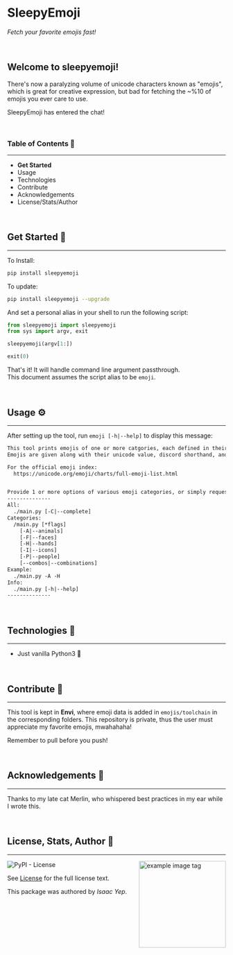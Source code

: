 # **SleepyEmoji**
*Fetch your favorite emojis fast!*

<br />

## **Welcome to sleepyemoji!**
There's now a paralyzing volume of unicode characters known as "emojis", which is great for creative expression, but bad for fetching the ~%10 of emojis you ever care to use.

SleepyEmoji has entered the chat!

<br />

### **Table of Contents** 📖
<hr>

  - **Get Started**
  - Usage
  - Technologies
  - Contribute
  - Acknowledgements
  - License/Stats/Author

<br />

## **Get Started 🚀**
<hr>

To Install:
```sh
pip install sleepyemoji
```
To update:
```sh
pip install sleepyemoji --upgrade
```

And set a personal alias in your shell to run the following script:
```python
from sleepyemoji import sleepyemoji
from sys import argv, exit

sleepyemoji(argv[1:])

exit(0)
```

That's it! It will handle command line argument passthrough. \
This document assumes the script alias to be `emoji`.

<br />

## **Usage ⚙**
<hr>

After setting up the tool, run `emoji [-h|--help]` to display this message:
```txt
This tool prints emojis of one or more catgories, each defined in their own file.
Emojis are given along with their unicode value, discord shorthand, and ios descriptor.

For the official emoji index:
  https://unicode.org/emoji/charts/full-emoji-list.html


Provide 1 or more options of various emoji categories, or simply request all of them.
--------------
All:
  ./main.py [-C|--complete]
Categories:
  /main.py [*flags]
    [-A|--animals]
    [-F|--faces]
    [-H|--hands]
    [-I|--icons]
    [-P|--people]
    [--combos|--combinations]
Example:
  ./main.py -A -H
Info:
  ./main.py [-h|--help]
--------------
```

<br />

## **Technologies 🧰**
<hr>

  - Just vanilla Python3 🙂

<br />

## **Contribute 🤝**
<hr>

This tool is kept in **Envi**, where emoji data is added in `emojis/toolchain` in the corresponding folders. This repository is private, thus the user must appreciate my favorite emojis, mwahahaha!

Remember to pull before you push!

<br />

## **Acknowledgements 💙**
<hr>

Thanks to my late cat Merlin, who whispered best practices in my ear while I wrote this.

<br />

## **License, Stats, Author 📜**
<hr>

<img align="right" alt="example image tag" src="https://i.imgur.com/jtNwEWu.png" width="200" />

<!-- badge cluster -->

![PyPI - License](https://img.shields.io/pypi/l/sleepyemoji?style=plastic)

<!-- / -->
See [License](TODO) for the full license text.

This package was authored by *Isaac Yep*.